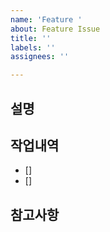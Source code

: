 ```yaml
---
name: 'Feature '
about: Feature Issue
title: ''
labels: ''
assignees: ''

---
```


## 설명

## 작업내역
- [] 
- []

## 참고사항
